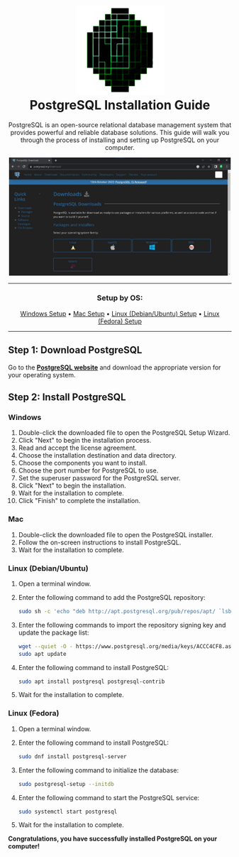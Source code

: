 <h1 align="center">
  <br>
    <a href="https://github.com/justCallMejade/djs-jade2.0">
      <img src="../../md/Images/JadeClient Banner.png" alt="Jade Client" width="200" height="200">
    </a>
  <br>PostgreSQL Installation Guide<br>
</h1>

<p align="center">PostgreSQL is an open-source relational database management system that provides powerful and reliable database solutions. This guide will walk you through the process of installing and setting up PostgreSQL on your computer.</p>

<div align="center">
  <a href="https://www.postgresql.org/download/">
    <img src="../Images/PostgreSQL%20Download%20Page.jpg" alt="PostgreSQL Download Page" width="500">
  </a>
</div>

---

<h3 align="center">Setup by OS:</h3>
<p align="center">
  <a href="#windows">Windows Setup</a> •
  <a href="#mac">Mac Setup</a> •
  <a href="#linux-debianubuntu">Linux (Debian/Ubuntu) Setup</a> •
  <a href="#linux-fedora">Linux (Fedora) Setup</a>
</p>

---

## **Step 1: Download PostgreSQL**

Go to the **[PostgreSQL website](https://www.postgresql.org/download/windows/)** and download the appropriate version for your operating system.

## **Step 2: Install PostgreSQL**

### Windows

1. Double-click the downloaded file to open the PostgreSQL Setup Wizard.
2. Click "Next" to begin the installation process.
3. Read and accept the license agreement.
4. Choose the installation destination and data directory.
5. Choose the components you want to install.
6. Choose the port number for PostgreSQL to use.
7. Set the superuser password for the PostgreSQL server.
8. Click "Next" to begin the installation.
9. Wait for the installation to complete.
10. Click "Finish" to complete the installation.

### Mac

1. Double-click the downloaded file to open the PostgreSQL installer.
2. Follow the on-screen instructions to install PostgreSQL.
3. Wait for the installation to complete.

### Linux (Debian/Ubuntu)

1. Open a terminal window.
2. Enter the following command to add the PostgreSQL repository:

    ```bash
    sudo sh -c 'echo "deb http://apt.postgresql.org/pub/repos/apt/ `lsb_release -cs`-pgdg main" >> /etc/apt/sources.list.d/pgdg.list'
    ```

3. Enter the following commands to import the repository signing key and update the package list:

    ```bash
    wget --quiet -O - https://www.postgresql.org/media/keys/ACCC4CF8.asc | sudo apt-key add -
    sudo apt update
    ```

4. Enter the following command to install PostgreSQL:

    ```bash
    sudo apt install postgresql postgresql-contrib
    ```

5. Wait for the installation to complete.

### Linux (Fedora)

1. Open a terminal window.
2. Enter the following command to install PostgreSQL:

    ```bash
    sudo dnf install postgresql-server
    ```

3. Enter the following command to initialize the database:

    ```bash
    sudo postgresql-setup --initdb
    ```

4. Enter the following command to start the PostgreSQL service:

    ```bash
    sudo systemctl start postgresql
    ```

5. Wait for the installation to complete.

**Congratulations, you have successfully installed PostgreSQL on your computer!**
